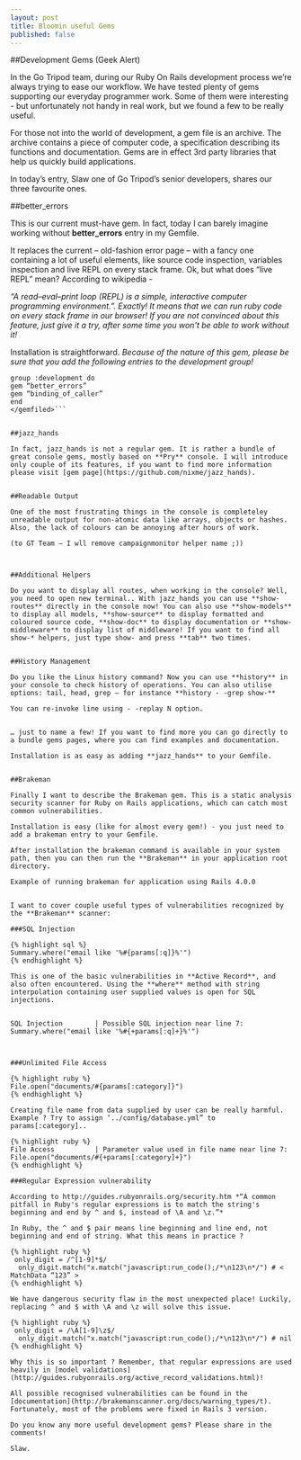 ```yaml
---
layout: post
title: Bloomin useful Gems
published: false
---
```


##Development Gems (Geek Alert)
	 	 	
In the Go Tripod team, during our Ruby On Rails development process we’re always trying to ease our workflow. We have tested plenty of gems supporting our everyday programmer work. Some of them were interesting - but unfortunately not handy in real work, but we found a few to be really useful.

For those not into the world of development, a gem file is an archive. The archive contains a piece of computer code, a specification describing its functions and documentation. Gems are in effect 3rd party libraries that help us quickly build applications.

In today’s entry, Slaw one of Go Tripod’s senior developers, shares our three favourite ones.

##better_errors

This is our current must-have gem. In fact, today I can barely imagine working without **better_errors** entry in my Gemfile.

It replaces the current – old-fashion error page – with a fancy one containing a lot of useful elements, like source code inspection, variables inspection and live REPL on every stack frame. Ok, but what does “live REPL” mean? According to wikipedia - 

*“A read–eval–print loop (REPL) is a simple, interactive computer programming environment.”. Exactly! It means that we can run ruby code on every stack frame in our browser! If you are not convinced about this feature, just give it a try, after some time you won't be able to work without it!*

Installation is straightforward. *Because of the nature of this gem, please be sure that you add the following entries to the development group!*

```<gemfile configuration – this will be somekind of plugin for highlighting code>
group :development do
gem “better_errors”
gem “binding_of_caller”
end	
</gemfiled>```


##jazz_hands

In fact, jazz_hands is not a regular gem. It is rather a bundle of great console gems, mostly based on **Pry** console. I will introduce only couple of its features, if you want to find more information please visit [gem page](https://github.com/nixme/jazz_hands).


##Readable Output

One of the most frustrating things in the console is completeley unreadable output for non-atomic data like arrays, objects or hashes. Also, the lack of colours can be annoying after hours of work.

(to GT Team – I wll remove campaignmonitor helper name ;))



##Additional Helpers

Do you want to display all routes, when working in the console? Well, you need to open new terminal.. With jazz_hands you can use **show-routes** directly in the console now! You can also use **show-models** to display all models, **show-source** to display formatted and coloured source code, **show-doc** to display documentation or **show-middleware** to display list of middleware! If you want to find all show-* helpers, just type show- and press **tab** two times.


##History Management

Do you like the Linux history command? Now you can use **history** in your console to check history of operations. You can also utilise options: tail, head, grep – for instance **history - -grep show-**

You can re-invoke line using - -replay N option.


… just to name a few! If you want to find more you can go directly to a bundle gems pages, where you can find examples and documentation.

Installation is as easy as adding **jazz_hands** to your Gemfile.


##Brakeman

Finally I want to describe the Brakeman gem. This is a static analysis security scanner for Ruby on Rails applications, which can catch most common vulnerabilities.

Installation is easy (like for almost every gem!) - you just need to add a brakeman entry to your Gemfile.

After installation the brakeman command is available in your system path, then you can then run the **Brakeman** in your application root directory.

Example of running brakeman for application using Rails 4.0.0


I want to cover couple useful types of vulnerabilities recognized by the **Brakeman** scanner:

###SQL Injection

{% highlight sql %}
Summary.where("email like '%#{params[:q]}%'")
{% endhighlight %}

This is one of the basic vulnerabilities in **Active Record**, and also often encountered. Using the **where** method with string interpolation containing user supplied values is open for SQL injections.


SQL Injection        | Possible SQL injection near line 7: Summary.where("email like '%#{+params[:q]+}%'")



###Unlimited File Access

{% highlight ruby %}
File.open("documents/#{params[:category]}")
{% endhighlight %}

Creating file name from data supplied by user can be really harmful. Example ? Try to assign ‘../config/database.yml” to params[:category]..

{% highlight ruby %}
File Access          | Parameter value used in file name near line 7: File.open("documents/#{+params[:category]+}") 
{% endhighlight %}

###Regular Expression vulnerability

According to http://guides.rubyonrails.org/security.htm *“A common pitfall in Ruby's regular expressions is to match the string's beginning and end by ^ and $, instead of \A and \z.”*

In Ruby, the ^ and $ pair means line beginning and line end, not beginning and end of string. What this means in practice ? 

{% highlight ruby %}
 only_digit = /^[1-9]*$/
  only_digit.match("x.match("javascript:run_code();/*\n123\n*/") # < MatchData “123” > 
{% endhighlight %}

We have dangerous security flaw in the most unexpected place! Luckily, replacing ^ and $ with \A and \z will solve this issue.

{% highlight ruby %}
 only_digit = /\A[1-9]\z$/
  only_digit.match("x.match("javascript:run_code();/*\n123\n*/") # nil 
{% endhighlight %}

Why this is so important ? Remember, that regular expressions are used heavily in [model validations](http://guides.rubyonrails.org/active_record_validations.html)! 

All possible recognised vulnerabilities can be found in the [documentation](http://brakemanscanner.org/docs/warning_types/t). Fortunately, most of the problems were fixed in Rails 3 version. 

Do you know any more useful development gems? Please share in the comments!

Slaw.







